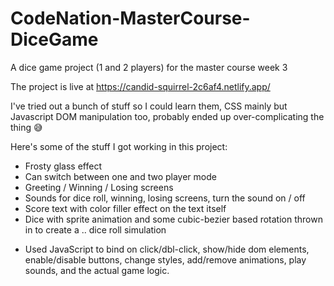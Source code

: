 # CodeNation-MasterCourse-DiceGame
A dice game project (1 and 2 players) for the master course week 3

The project is live at https://candid-squirrel-2c6af4.netlify.app/

I've tried out a bunch of stuff so I could learn them, CSS mainly but Javascript DOM manipulation too, 
probably ended up over-complicating the thing 😅

Here's some of the stuff I got working in this project: 

* Frosty glass effect
* Can switch between one and two player mode
* Greeting / Winning / Losing screens
* Sounds for dice roll, winning, losing screens, turn the sound on / off
* Score text with color filler effect on the text itself
* Dice with sprite animation and some cubic-bezier based rotation thrown in to create a .. dice roll simulation

+ Used JavaScript to bind on click/dbl-click, show/hide dom elements, enable/disable buttons, change styles, add/remove animations, play sounds, 
and the actual game logic.

